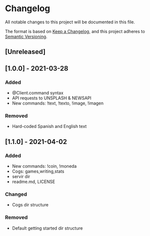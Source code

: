 # Changelog
All notable changes to this project will be documented in this file.

The format is based on [Keep a Changelog](https://keepachangelog.com/en/1.0.0/),
and this project adheres to [Semantic Versioning](https://semver.org/spec/v2.0.0.html).

## [Unreleased]

## [1.0.0] - 2021-03-28
### Added
- @Client.command syntax
- API requests to UNSPLASH & NEWSAPI
- New commands: !text, !texto, !image, !imagen

### Removed
- Hard-coded Spanish and English text

## [1.1.0] - 2021-04-02
### Added
- New commands: !coin, !moneda 
- Cogs: games,writing,stats
- servir dir
- readme.md, LICENSE

### Changed
- Cogs dir structure

### Removed
- Default getting started dir structure